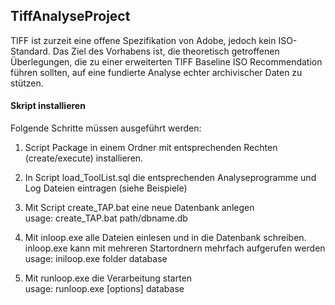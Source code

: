 TiffAnalyseProject
--------------------
TIFF ist zurzeit eine offene Spezifikation von Adobe, jedoch kein ISO-Standard. Das Ziel des Vorhabens ist, die theoretisch getroffenen Überlegungen, die zu einer erweiterten TIFF Baseline ISO Recommendation führen sollten, auf eine fundierte Analyse  echter archivischer Daten zu stützen.

#### Skript installieren

Folgende Schritte müssen ausgeführt werden:

1. Script Package in einem Ordner mit entsprechenden Rechten (create/execute) installieren. 

2. In Script load_ToolList.sql die entsprechenden Analyseprogramme und Log Dateien eintragen (siehe Beispiele)

3. Mit Script create_TAP.bat eine neue Datenbank anlegen   
   usage: create_TAP.bat path/dbname.db
 
4. Mit inloop.exe alle Dateien einlesen und in die Datenbank schreiben.  
   inloop.exe kann mit mehreren Startordnern mehrfach aufgerufen werden  
   usage: iniloop.exe folder database

5. Mit runloop.exe die Verarbeitung starten  
   usage: runloop.exe [options] database
